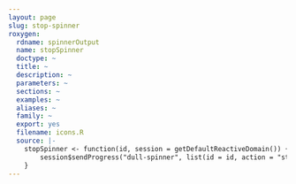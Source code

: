 ```yaml
---
layout: page
slug: stop-spinner
roxygen:
  rdname: spinnerOutput
  name: stopSpinner
  doctype: ~
  title: ~
  description: ~
  parameters: ~
  sections: ~
  examples: ~
  aliases: ~
  family: ~
  export: yes
  filename: icons.R
  source: |-
    stopSpinner <- function(id, session = getDefaultReactiveDomain()) {
        session$sendProgress("dull-spinner", list(id = id, action = "stop"))
    }
---
```

